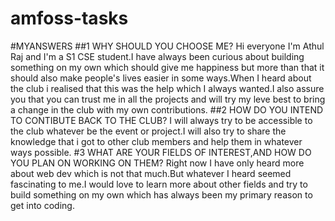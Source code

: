 # amfoss-tasks
#MYANSWERS
##1 WHY SHOULD YOU CHOOSE ME?
Hi everyone I'm Athul Raj and I'm a S1 CSE  student.I have always been curious about building 
something on my own which should give me happiness but more than that it should also make people's 
lives easier in some ways.When I heard about the club i realised that this was the help which I 
always wanted.I also assure you that you can trust me in all the projects and will 
try my leve best to bring a change in the  club with my own contributions.
##2 HOW DO YOU INTEND TO CONTIBUTE BACK TO THE CLUB? 
I will always try to be accessible to the club whatever be the event or project.I will also try 
to share the knowledge that i got to other club members and help them in whatever ways possible.
#3 WHAT ARE YOUR FIELDS OF INTEREST,AND HOW DO YOU PLAN ON WORKING ON THEM?
Right now I have only heard more about web dev which is not that much.But whatever I heard seemed 
fascinating to me.I would love to learn more about other fields and try to build something on my own
which has always been my primary reason to get into coding.
